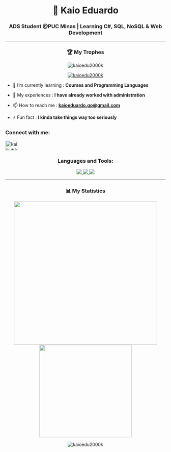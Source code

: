 <h1 align="center"> 🐐 Kaio Eduardo</h1>
<h3 align="center">ADS Student @PUC Minas | Learning C#, SQL, NoSQL & Web Development</h3>

---

<h3 align="center"> 🏆 My Trophes</h3>

<p align="center"> <img src="https://komarev.com/ghpvc/?username=kaioedu2000k&label=Profile%20views&color=0e75b6&style=flat" alt="kaioedu2000k" /> </p>

<p align="center"> <a href="https://github.com/ryo-ma/github-profile-trophy"><img src="https://github-profile-trophy.vercel.app/?username=kaioedu2000k" alt="kaioedu2000k" /></a> </p>

- 🌱 I’m currently learning : **Courses and Programming Languages**

- 📄 My experiences : **I have already worked with administration**

- 📫 How to reach me : **kaioeduardo.go@gmail.com**

- ⚡ Fun fact : **I kinda take things way too seriously**

<h3 align="left">Connect with me:</h3>
<p align="left">
<a href="https://instagram.com/kaio_wav" target="blank"><img align="center" src="https://raw.githubusercontent.com/rahuldkjain/github-profile-readme-generator/master/src/images/icons/Social/instagram.svg" alt="kaio_wav" height="30" width="40" /></a>
</p>

<h3 align="center">Languages and Tools:</h3>
<p align="center">
  <a href="https://skillicons.dev">
    <img src="https://skillicons.dev/icons?i=cs,html,css,js" />
     <img src="https://skillicons.dev/icons?i=mysql,vscode,aws&theme=light" />
    <img src="https://skillicons.dev/icons?i=discord" />
  </a>
</p>

---
<h3 align="center">📊 My Statistics</h3>

<p align="center">
  <img src="https://github-readme-stats.vercel.app/api?username=KaioEdu2000k&show_icons=true&theme=tokyonight" width="450" />
  <img src="https://github-readme-stats.vercel.app/api/top-langs/?username=KaioEdu2000k&layout=compact&langs_count=10&theme=tokyonight&cache_seconds=60" width="290" />
</p>




<p align="center">
  <img src="https://github-readme-streak-stats.herokuapp.com/?user=KaioEdu2000k&" alt="kaioedu2000k" />
</p>

